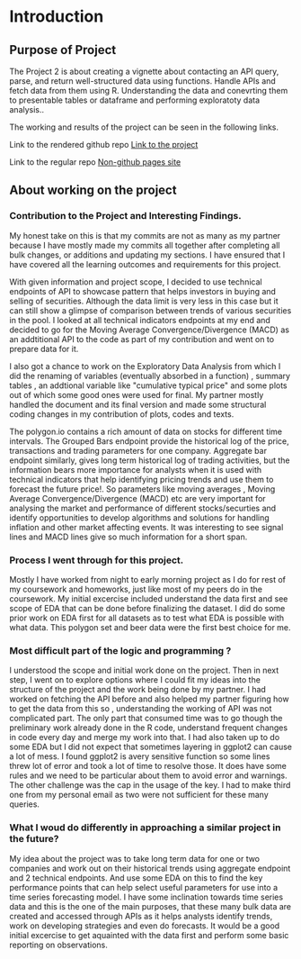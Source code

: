 # Introduction

## Purpose of Project
The Project 2 is about creating a vignette about contacting an API query, parse, and return well-structured data using functions. Handle APIs and fetch data from them using R. Understanding the data and conevrting them to presentable tables or dataframe and performing exploratoty data analysis.. 

The working and results of the project can be seen in the following links.

Link to the rendered github repo
[Link to the project](https://cassioaumonti.github.io/project2T/)

Link to the regular repo
[Non-github pages site](https://github.com/cassioaumonti/project2T)

## About working on the project

### Contribution to the Project and Interesting Findings.

My honest take on this is that my commits are not as many as my partner because I have mostly made my commits all together after completing all bulk changes, or additions and updating my sections. I have ensured that I have covered all the learning outcomes and requirements for this project. 

With given information and project scope, I decided to use technical endpoints of API to showcase pattern that helps investors in buying and selling of securities. Although the data limit is very less in this case but it can still show a glimpse of comparison between trends of various securities in the pool. I looked at all technical indicators endpoints at my end and decided to go for the Moving Average Convergence/Divergence (MACD) as an addtitional API to the code as part of my contribution and went on to prepare data for it. 

I also got a chance to work on the Exploratory Data Analysis from which I did the renaming of variables (eventually absorbed in a function) , summary tables , an addtional variable like "cumulative typical price" and some plots out of which some good ones were used for final. My partner mostly handled the document and its final version and made some structural coding changes in my contribution of plots, codes and texts.

The polygon.io contains a rich amount of data on stocks for different time intervals. The Grouped Bars endpoint provide the historical log of the price, transactions and trading parameters for one company. Aggregate bar endpoint similarly, gives long term historical log of trading activities, but the information bears more importance for analysts when it is used with technical indicators that help identifying pricing trends and use them to forecast the future price!. So parameters like moving averages , Moving Average Convergence/Divergence (MACD) etc are very important for analysing the market and performance of different stocks/securties and identify opportunities to develop algorithms and solutions for handling inflation and other market affecting events. It was interesting to see signal lines and MACD lines give so much information for a short span.

### Process I went through for this project.
Mostly I have worked from night to early morning project as I do for rest of my coursework and homeworks, just like most of my peers do in the coursework. My initial excercise included understand the data first and see scope of EDA that can be done before finalizing the dataset. I did do some prior work on EDA first for all datasets as to test what EDA is possible with what data. This polygon set and beer data were the first best choice for me.  

### Most difficult part of the logic and programming ?
I understood the scope and initial work done on the project. Then in next step, I went on to explore options where I could fit my ideas into the structure of the project and the work being done by my partner. I had worked on fetching the API before and also helped my partner figuring how to get the data from this so , understanding the working of API was not complicated part. The only part that consumed time was to go though the preliminary work already done in the R code, understand frequent changes in code every day and merge my work into that. I had also taken up to do some EDA  but I did not expect that sometimes layering in ggplot2 can cause a lot of mess. I found ggplot2 is avery sensitive function so some lines threw lot of error and took a lot of time to resolve those. It does have some rules and we need to be particular about them to avoid error and warnings. The other challenge was the cap in the usage of the key. I had to make third one from my personal email as two were not sufficient for these many queries.

### What I woud do differently in approaching a similar project in the future?

My idea about the project was to take long term data for one or two companies and work out on their historical trends using aggregate endpoint and 2 technical endpoints. And use some EDA on this to find the key performance points that can help select useful parameters for use into a time series forecasting model. I have some inclination towards time series data and this is the one of the main purposes, that these many bulk data are created and accessed through APIs as it helps analysts identify trends, work on developing strategies and even do forecasts. It would be a good initial excercise to get aquainted with the data first and perform some basic reporting on observations.

